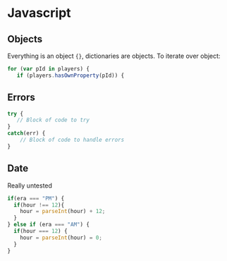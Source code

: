 # Javascript

## Objects
Everything is an object `{}`, dictionaries are objects.
To iterate over object:
```js
for (var pId in players) {
   if (players.hasOwnProperty(pId)) {
```

## Errors
```javascript
try {
   // Block of code to try
}
catch(err) {
    // Block of code to handle errors
}
```


## Date
Really untested
```js
if(era === "PM") {
  if(hour !== 12){
    hour = parseInt(hour) + 12;
  }
} else if (era === "AM") {
  if(hour === 12) {
    hour = parseInt(hour) = 0;
  }
}
```
